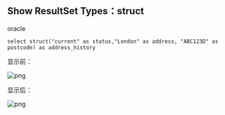## Show ResultSet Types：struct

oracle
```
select struct("current" as status,"London" as address, "ABC123D" as postcode) as address_history
```
显示前：

![png](../images/rt_struct_01.png)

显示后：

![png](../images/rt_struct_02.png)